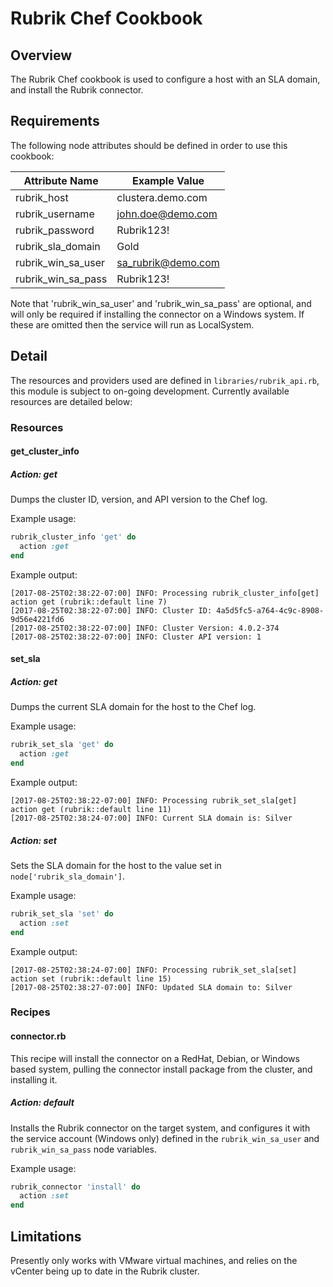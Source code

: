 # Rubrik Chef Cookbook
## Overview
The Rubrik Chef cookbook is used to configure a host with an SLA domain, and install the Rubrik connector.
## Requirements
The following node attributes should be defined in order to use this cookbook:

Attribute Name | Example Value
--- | ---
rubrik_host | clustera.demo.com
rubrik_username | john.doe@demo.com
rubrik_password | Rubrik123!
rubrik_sla_domain | Gold
rubrik_win_sa_user | sa_rubrik@demo.com
rubrik_win_sa_pass | Rubrik123!

Note that 'rubrik_win_sa_user' and 'rubrik_win_sa_pass' are optional, and will only be required if installing the
connector on a Windows system. If these are omitted then the service will run as LocalSystem.

## Detail
The resources and providers used are defined in `libraries/rubrik_api.rb`, this module is subject to on-going development.
Currently available resources are detailed below:
### Resources
#### get_cluster_info
##### Action: get
Dumps the cluster ID, version, and API version to the Chef log.

Example usage:
```ruby
rubrik_cluster_info 'get' do
  action :get
end
```
Example output:
```
[2017-08-25T02:38:22-07:00] INFO: Processing rubrik_cluster_info[get] action get (rubrik::default line 7)
[2017-08-25T02:38:22-07:00] INFO: Cluster ID: 4a5d5fc5-a764-4c9c-8908-9d56e4221fd6
[2017-08-25T02:38:22-07:00] INFO: Cluster Version: 4.0.2-374
[2017-08-25T02:38:22-07:00] INFO: Cluster API version: 1
```
#### set_sla
##### Action: get
Dumps the current SLA domain for the host to the Chef log.

Example usage:
```ruby
rubrik_set_sla 'get' do
  action :get
end
```
Example output:
```
[2017-08-25T02:38:22-07:00] INFO: Processing rubrik_set_sla[get] action get (rubrik::default line 11)
[2017-08-25T02:38:24-07:00] INFO: Current SLA domain is: Silver
```
##### Action: set
Sets the SLA domain for the host to the value set in `node['rubrik_sla_domain']`.

Example usage:
```ruby
rubrik_set_sla 'set' do
  action :set
end
```
Example output:
```
[2017-08-25T02:38:24-07:00] INFO: Processing rubrik_set_sla[set] action set (rubrik::default line 15)
[2017-08-25T02:38:27-07:00] INFO: Updated SLA domain to: Silver
```

### Recipes
#### connector.rb
This recipe will install the connector on a RedHat, Debian, or Windows based system, pulling the connector install package from the cluster, and installing it.

##### Action: default
Installs the Rubrik connector on the target system, and configures it with the service account (Windows only) defined in the `rubrik_win_sa_user` and `rubrik_win_sa_pass` node variables.

Example usage:
```ruby
rubrik_connector 'install' do
  action :set
end
```

## Limitations
Presently only works with VMware virtual machines, and relies on the vCenter being up to date in the Rubrik cluster.
